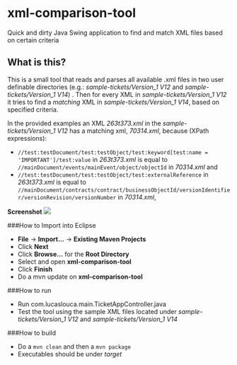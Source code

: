 # xml-comparison-tool
Quick and dirty Java Swing application to find and match XML files based on certain criteria

## What is this?
This is a small tool that reads and parses all available .xml files in two user definable directories (e.g.: *sample-tickets/Version_1 V12* and *sample-tickets/Version_1 V14*) . Then
for every XML in *sample-tickets/Version_1 V12* it tries to find a *matching* XML in *sample-tickets/Version_1 V14*, based on specified criteria.

In the provided examples an XML *263t373.xml* in the *sample-tickets/Version_1 V12* has a matching xml, *70314.xml*, because (XPath expressions):
* `//test:testDocument/test:testObject/test:keyword[test:name = 'IMPORTANT']/test:value` in *263t373.xml* is equal to `//mainDocument/events/mainEvent/object/objectId` in *70314.xml* and
* `//test:testDocument/test:testObject/test:externalReference` in *263t373.xml* is equal to `//mainDocument/contracts/contract/businessObjectId/versionIdentifier/versionRevision/versionNumber` in *70314.xml*,

**Screenshot**
<img src="https://cloud.githubusercontent.com/assets/10542894/7710125/109d3990-fe62-11e4-97a1-3c1070a88e61.png"/>

###How to Import into Eclipse
* **File** -> **Import...** -> **Existing Maven Projects**
* Click **Next**
* Click **Browse...** for the **Root Directory**
* Select and open **xml-comparison-tool**
* Click **Finish**
* Do a mvn update on **xml-comparison-tool**

###How to run
* Run com.lucaslouca.main.TicketAppController.java
* Test the tool using the sample XML files located under *sample-tickets/Version_1 V12* and *sample-tickets/Version_1 V14*

###How to build
* Do a `mvn clean` and then a `mvn package`
* Executables should be under *target*
